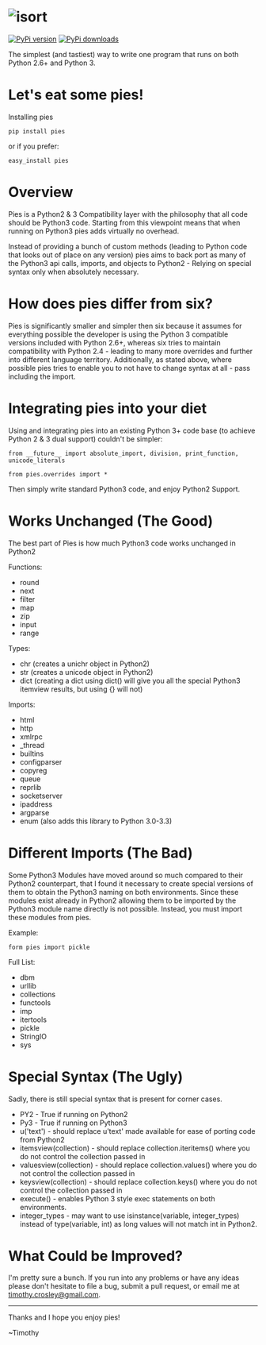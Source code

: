 ![isort](https://raw.github.com/timothycrosley/pies/develop/logo.png)
====================
[![PyPi version](https://pypip.in/v/isort/badge.png)](https://crate.io/packages/isort/)
[![PyPi downloads](https://pypip.in/d/isort/badge.png)](https://crate.io/packages/isort/)

The simplest (and tastiest) way to write one program that runs on both Python 2.6+ and Python 3.

Let's eat some pies!
======================

Installing pies

    pip install pies

or if you prefer:

    easy_install pies

Overview
====================

Pies is a Python2 & 3 Compatibility layer with the philosophy that all code should be Python3 code.
Starting from this viewpoint means that when running on Python3 pies adds virtually no overhead.

Instead of providing a bunch of custom methods (leading to Python code that looks out of place on any version)
pies aims to back port as many of the Python3 api calls, imports, and objects to Python2 - Relying on special syntax
only when absolutely necessary.

How does pies differ from six?
====================

Pies is significantly smaller and simpler then six because it assumes for
everything possible the developer is using the Python 3 compatible versions included with Python 2.6+,
whereas six tries to maintain compatibility with Python 2.4 -
leading to many more overrides and further into different language territory.
Additionally, as stated above, where possible pies tries to enable you to not have to change syntax at all -
pass including the import.

Integrating pies into your diet
======================

Using and integrating pies into an existing Python 3+ code base (to achieve Python 2 & 3 dual support) couldn't be simpler:

    from __future__ import absolute_import, division, print_function, unicode_literals

    from pies.overrides import *

Then simply write standard Python3 code, and enjoy Python2 Support.

Works Unchanged (The Good)
======================

The best part of Pies is how much Python3 code works unchanged in Python2

Functions:

- round
- next
- filter
- map
- zip
- input
- range

Types:

- chr (creates a unichr object in Python2)
- str (creates a unicode object in Python2)
- dict (creating a dict using dict() will give you all the special Python3 itemview results, but using {} will not)

Imports:

- html
- http
- xmlrpc
- _thread
- builtins
- configparser
- copyreg
- queue
- reprlib
- socketserver
- ipaddress
- argparse
- enum (also adds this library to Python 3.0-3.3)

Different Imports (The Bad)
======================

Some Python3 Modules have moved around so much compared to their Python2 counterpart, that I found it necessary to create special
versions of them to obtain the Python3 naming on both environments. Since these modules exist already in Python2
allowing them to be imported by the Python3 module name directly is not possible. Instead, you must import these
modules from pies.

Example:

    form pies import pickle

Full List:

- dbm
- urllib
- collections
- functools
- imp
- itertools
- pickle
- StringIO
- sys

Special Syntax (The Ugly)
======================

Sadly, there is still special syntax that is present for corner cases.

- PY2 - True if running on Python2
- Py3 - True if running on Python3
- u('text') - should replace u'text' made available for ease of porting code from Python2
- itemsview(collection) - should replace collection.iteritems() where you do not control the collection passed in
- valuesview(collection) - should replace collection.values() where you do not control the collection passed in
- keysview(collection) - should replace collection.keys() where you do not control the collection passed in
- execute() - enables Python 3 style exec statements on both environments.
- integer_types - may want to use isinstance(variable, integer_types) instead of type(variable, int) as long values will not match int in Python2.

What Could be Improved?
======================

I'm pretty sure a bunch. If you run into any problems or have any ideas please don't hesitate to file a bug, submit a pull request,
or email me at timothy.crosley@gmail.com.

--------------------------------------------

Thanks and I hope you enjoy pies!

~Timothy
